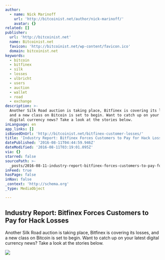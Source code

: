 ```yaml
---
author:
  - name: Nick Marinoff
    url: 'http://bitcoinist.net/author/nick-marinoff/'
    avatar: {}
related: []
publisher:
  url: 'http://bitcoinist.net'
  name: Bitcoinist.net
  favicon: 'http://bitcoinist.net/wp-content/favicon.ico'
  domain: bitcoinist.net
keywords:
  - bitcoin
  - bitfinex
  - silk
  - losses
  - ulbricht
  - users
  - auction
  - wallet
  - road
  - exchange
description: >-
  Another Silk Road auction is taking place, Bitfinex is covering its losses,
  and a new class on Bitcoin is set to begin. Want to catch up on your latest
  digital currency news? Take a look at the stories below.
inLanguage: en
app_links: []
isBasedOnUrl: 'http://bitcoinist.net/bitfinex-customer-losses/'
title: 'Industry Report: Bitfinex Forces Customers to Pay for Hack Losses'
datePublished: '2016-08-11T04:44:59.946Z'
dateModified: '2016-08-11T03:19:01.095Z'
via: {}
starred: false
sourcePath: >-
  _posts/2016-08-11-industry-report-bitfinex-forces-customers-to-pay-for-hack-l.md
inFeed: true
hasPage: false
inNav: false
_context: 'http://schema.org'
_type: MediaObject

---
```

<article style=""><h1>Industry Report: Bitfinex Forces Customers to Pay for Hack Losses</h1><p>Another Silk Road auction is taking place, Bitfinex is covering its losses, and a new class on Bitcoin is set to begin. Want to catch up on your latest digital currency news? Take a look at the stories below.</p><img src="http://bitcoinist.net/wp-content/uploads/2016/08/bitfinexoutagesplash.png" /></article>
